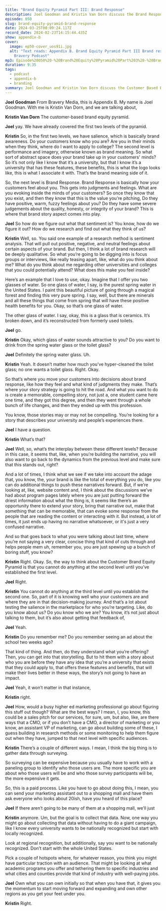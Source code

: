 ```yaml
---
title: "Brand Equity Pyramid Part III: Brand Response"
description: Joel Goodman and Kristin Van Dorn discuss the Brand Response level of the Customer Based Brand Equity Pyramid and practical approaches for higher education marketing professionals to enhance brand awareness and engagement.
episode: 050
slug: brand-equity-pyramid-brand-response
date: 2024-03-25T00:09:24.117Z
record_date: 2024-02-23T14:15:44.435Z
show: appendix-b
cover:
  image: ep50-cover_uos91i.jpg
  alt: "Text reads: Appendix B. Brand Equity Pyramid Part III Brand response. A
    Bravery Podcast"
mp3: Episode%20050%20-%20Brand%20Equity%20Pyramid%20Part%203%20-%20Brand%20Response.mp3
duration: 9:35
tags:
  - podcast
  - appendix-b
  - branding
summary: Joel Goodman and Kristin Van Dorn discuss the Customer Based Brand Equity Pyramid in detail. They explore brand response, emphasizing the importance of understanding customer sentiments and storytelling in branding strategies. The conversation delves into methods for researching customer perceptions, the interplay between narrative building and brand levels, and practical approaches for higher education marketing professionals to enhance brand awareness and engagement.
---
```

**Joel Goodman**
 From Bravery Media, this is Appendix B. My name is Joel Goodman. With me is Kristin Van Dorn, and we are talking about,

**Kristin Van Dorn**
 The customer-based brand equity pyramid.

**Joel**
 yay. We have already covered the first two levels of the pyramid.

**Kristin**
 So, in the first two levels, we have salience, which is basically brand awareness. Do your customers know who you are? Are you in their minds when they think, where do I want to apply to college? The second level is performance and imagery, otherwise known as brand meaning. So what sort of abstract space does your brand take up in your customers' minds? So it’s not only like I know that it’s a university, but that I know it’s a university that has these features, these benefits, this is what the logo looks like, this is what I associate it with. That’s the brand meaning side of it.

So, the next level is Brand Response. Brand Response is basically how your customers feel about you. This gets into judgments and feelings. What are you evoking inside the minds of your customers? So once they know that you exist, and then they know that this is the value you're pitching, Do they have positive, warm, fuzzy feelings about you? Do they have some severe judgements about the quality, honesty, or integrity of your brand? This is where that brand story aspect comes into play.

**Joel**
 So how do we figure out what that sentiment is? You know, how do we figure it out? How do we research and find out what they think of us?

**Kristin**
 Well, so. You said one example of a research method is sentiment analysis. That will pull out positive, negative, and neutral feelings about certain aspects of your brand. But then, I think a lot of brand research will be deeply qualitative. So what you’re going to be digging into is focus groups or interviews, like really teasing apart, like, what do you think about me? What do you think about me regarding other universities and colleges that you could potentially attend? What does this make you feel inside?

Here’s an example that I love to use, okay. Imagine that I offer you two glasses of water. So one glass of water, I say, is the purest spring water in the United States. I paint this beautiful picture of going through a magical forest and finding this very pure spring. I say, well, but there are minerals and all these things that come from spring that will have these positive health benefits for you. Okay, so that’s one glass of water.

The other glass of water. I say, okay, this is a glass that is ceramics. It’s broken down, and it’s reconstructed from formerly used toilets.

**Joel**
 go.

**Kristin**
 Okay, which glass of water sounds attractive to you? Do you want to drink from the spring water glass or the toilet glass?

**Joel**
 Definitely the spring water glass. Uh.

**Kristin**
 Yeah. It doesn’t matter how much you’ve hyper-cleaned the toilet glass; no one wants a toilet glass. Right. Okay.

So that’s where you move your customers into decisions about brand response, like how they feel and what kind of judgments they make. That’s where your story strategy is going to hit the road. And what you want to do is create a memorable, compelling story, not just a, one student came here one time, and they got this degree, and then they went through a whole bunch of life changes, and then they ended up with this profession.

You know, those stories may or may not be compelling. You’re looking for a story that describes your university and people’s experiences there.

**Joel**
 I have a question.

**Kristin**
 What’s that?

**Joel**
 Well, so, what’s the interplay between these different levels? Because in this case, it seems that, like, when you’re building the narrative, you will also want to go back to the dynamics from the previous level and make sure that this stands out, right?

And a lot of times, I think what we see if we take into account the adage that, you know, the, your brand is like the total of everything you do, like you can do additional things to push these narratives forward. But, if we’re looking at, like, website content and, I think about the discussions we’ve had about program pages lately where you are just putting forward the driest information about what the thing is, it seems like there’s an opportunity there to extend your story, bring that narrative out, make that something that can be memorable, that can evoke some response from the people that are reading the content or interacting with it. But instead, a lot of times, it just ends up having no narrative whatsoever, or it's just a very confused narrative.

And so that goes back to what you were talking about last time, where you’re not saying a very clear, concise thing that kind of cuts through and helps people mem uh, remember you, you are just spewing up a bunch of boring stuff, you know?

**Kristin**
 Right. Okay. So, the way to think about the Customer Brand Equity Pyramid is that you cannot do anything at the second level until you’ve established the first level.

**Joel**
 Right.

**Kristin**
 You cannot do anything at the third level until you establish the second one. So, part of it is knowing well who your customers are and where they are in that decision-making journey. And that’s a lot about testing the salience in the marketplace for who you’re targeting. Like, do you know about us? Do you know who we are? You know, it’s not just about talking to them, but it’s also about getting that feedback of,

**Joel**
 Yeah.

**Kristin**
 Do you remember me? Do you remember seeing an ad about the school two weeks ago?

That kind of thing. And then, do they understand what you’re offering? Then, you can get into that storytelling. But to hit them with a story about who you are before they have any idea that you’re a university that exists that they could apply to, that offers these features and benefits, that will make their lives better in these ways, the story’s not going to have an impact.

**Joel**
 Yeah, it won’t matter in that instance,

**Kristin**
 right.

**Joel**
 How, would a busy higher ed marketing professional go about figuring this stuff out though? What are the best ways? I mean, I, you know, this could be a sales pitch for our services, for sure, um, but also, like, are there ways that a CMO, or if you don’t have a CMO, a director of marketing or you know, an assistant VP of marketing, can go about building some of these, I guess building in research methods or some monitoring to help them figure out when they have, jumped to that next level with specific audiences.

**Kristin**
 There’s a couple of different ways. I mean, I think the big thing is to gather data through surveying.

So surveying can be expensive because you usually have to work with a paneling group to identify who those users are. The more specific you are about who those users will be and who those survey participants will be, the more expensive it gets.

So, this is a paid process. Like you have to go about doing this, I mean, you can send your marketing assistant out to a shopping mall and have them ask everyone who looks about 20ish, have you heard of this place?

**Joel**
 If there aren’t going to be many of them at a shopping mall, we’ll just

**Kristin**
 anymore. Um, but the goal is to collect that data. Now, one way you might go about collecting that data without having to do a giant campaign, like I know every university wants to be nationally recognized but start with locally recognized.

Look at regional recognition, but additionally, say you want to be nationally recognized. Don’t start with the whole United States.

Pick a couple of hotspots where, for whatever reason, you think you might have particular traction with an audience. That might be looking at what academic programs you offer and tethering them to specific industries and what cities and counties provide that kind of industry with well-paying jobs.

**Joel**
 Own what you can own initially so that when you have that, it gives you the momentum to start moving forward and expanding and own other regions as you get your feet under you.

**Kristin**
 Right.
